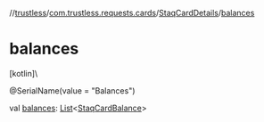 //[trustless](../../../index.md)/[com.trustless.requests.cards](../index.md)/[StaqCardDetails](index.md)/[balances](balances.md)

# balances

[kotlin]\

@SerialName(value = &quot;Balances&quot;)

val [balances](balances.md): [List](https://kotlinlang.org/api/latest/jvm/stdlib/kotlin.collections/-list/index.html)&lt;[StaqCardBalance](../-staq-card-balance/index.md)&gt;
